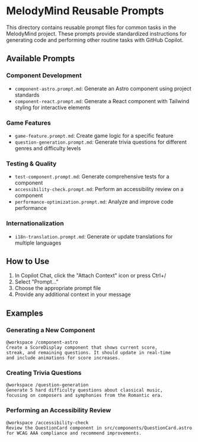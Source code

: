 # MelodyMind Reusable Prompts

This directory contains reusable prompt files for common tasks in the MelodyMind project. These prompts provide standardized instructions for generating code and performing other routine tasks with GitHub Copilot.

## Available Prompts

### Component Development

- `component-astro.prompt.md`: Generate an Astro component using project standards
- `component-react.prompt.md`: Generate a React component with Tailwind styling for interactive elements

### Game Features

- `game-feature.prompt.md`: Create game logic for a specific feature
- `question-generation.prompt.md`: Generate trivia questions for different genres and difficulty levels

### Testing & Quality

- `test-component.prompt.md`: Generate comprehensive tests for a component
- `accessibility-check.prompt.md`: Perform an accessibility review on a component
- `performance-optimization.prompt.md`: Analyze and improve code performance

### Internationalization

- `i18n-translation.prompt.md`: Generate or update translations for multiple languages

## How to Use

1. In Copilot Chat, click the "Attach Context" icon or press Ctrl+/
2. Select "Prompt..."
3. Choose the appropriate prompt file
4. Provide any additional context in your message

## Examples

### Generating a New Component

```
@workspace /component-astro
Create a ScoreDisplay component that shows current score,
streak, and remaining questions. It should update in real-time
and include animations for score increases.
```

### Creating Trivia Questions

```
@workspace /question-generation
Generate 5 hard difficulty questions about classical music,
focusing on composers and symphonies from the Romantic era.
```

### Performing an Accessibility Review

```
@workspace /accessibility-check
Review the QuestionCard component in src/components/QuestionCard.astro
for WCAG AAA compliance and recommend improvements.
```
